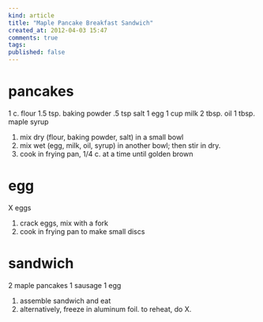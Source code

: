 ```yaml
---
kind: article
title: "Maple Pancake Breakfast Sandwich"
created_at: 2012-04-03 15:47
comments: true
tags:
published: false
---
```


# pancakes

1 c. flour
1.5 tsp. baking powder
.5 tsp salt
1 egg
1 cup milk
2 tbsp. oil
1 tbsp. maple syrup

1. mix dry (flour, baking powder, salt) in a small bowl
2. mix wet (egg, milk, oil, syrup) in another bowl; then stir in dry.
3. cook in frying pan, 1/4 c. at a time until golden brown

# egg

X eggs

1. crack eggs, mix with a fork
2. cook in frying pan to make small discs

# sandwich

2 maple pancakes
1 sausage
1 egg

1. assemble sandwich and eat
2. alternatively, freeze in aluminum foil. to reheat, do X.

